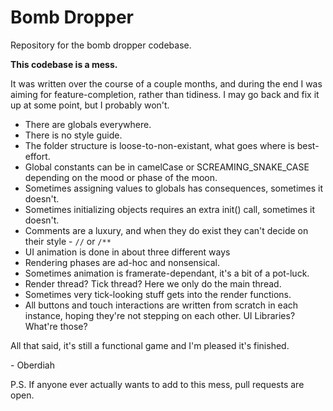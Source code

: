 # Bomb Dropper
Repository for the bomb dropper codebase.

**This codebase is a mess.**

It was written over the course of a couple months, and during the end I was aiming for feature-completion, rather than tidiness. I may go back and fix it up at some point, but I probably won't.

- There are globals everywhere.
- There is no style guide.
- The folder structure is loose-to-non-existant, what goes where is best-effort.
- Global constants can be in camelCase or SCREAMING_SNAKE_CASE depending on the mood or phase of the moon.
- Sometimes assigning values to globals has consequences, sometimes it doesn't.
- Sometimes initializing objects requires an extra init() call, sometimes it doesn't.
- Comments are a luxury, and when they do exist they can't decide on their style - `//` or `/**`
- UI animation is done in about three different ways
- Rendering phases are ad-hoc and nonsensical.
- Sometimes animation is framerate-dependant, it's a bit of a pot-luck.
- Render thread? Tick thread? Here we only do the main thread.
- Sometimes very tick-looking stuff gets into the render functions.
- All buttons and touch interactions are written from scratch in each instance, hoping they're not stepping on each other. UI Libraries? What're those?

All that said, it's still a functional game and I'm pleased it's finished.

\- Oberdiah

P.S. If anyone ever actually wants to add to this mess, pull requests are open.
